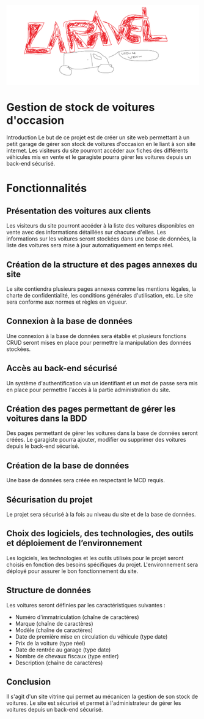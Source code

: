 ![MasterHead](https://raw.githubusercontent.com/ldesfontaine/location/master/public/img/logo_md.png)
# Gestion de stock de voitures d'occasion
Introduction
Le but de ce projet est de créer un site web permettant à un petit garage de gérer son stock de voitures d'occasion en le liant à son site internet. Les visiteurs du site pourront accéder aux fiches des différents véhicules mis en vente et le garagiste pourra gérer les voitures depuis un back-end sécurisé.

# Fonctionnalités
## Présentation des voitures aux clients
Les visiteurs du site pourront accéder à la liste des voitures disponibles en vente avec des informations détaillées sur chacune d'elles. Les informations sur les voitures seront stockées dans une base de données, la liste des voitures sera mise à jour automatiquement en temps réel.

## Création de la structure et des pages annexes du site
Le site contiendra plusieurs pages annexes comme les mentions légales, la charte de confidentialité, les conditions générales d'utilisation, etc. Le site sera conforme aux normes et règles en vigueur.

## Connexion à la base de données
Une connexion à la base de données sera établie et plusieurs fonctions CRUD seront mises en place pour permettre la manipulation des données stockées.

## Accès au back-end sécurisé
Un système d'authentification via un identifiant et un mot de passe sera mis en place pour permettre l'accès à la partie administration du site.

## Création des pages permettant de gérer les voitures dans la BDD
Des pages permettant de gérer les voitures dans la base de données seront créées. Le garagiste pourra ajouter, modifier ou supprimer des voitures depuis le back-end sécurisé.

## Création de la base de données
Une base de données sera créée en respectant le MCD requis.

## Sécurisation du projet
Le projet sera sécurisé à la fois au niveau du site et de la base de données.

## Choix des logiciels, des technologies, des outils et déploiement de l’environnement
Les logiciels, les technologies et les outils utilisés pour le projet seront choisis en fonction des besoins spécifiques du projet. L'environnement sera déployé pour assurer le bon fonctionnement du site.

## Structure de données
Les voitures seront définies par les caractéristiques suivantes :

- Numéro d'immatriculation (chaîne de caractères)
- Marque (chaîne de caractères)
- Modèle (chaîne de caractères)
- Date de première mise en circulation du véhicule (type date)
- Prix de la voiture (type réel)
- Date de rentrée au garage (type date)
- Nombre de chevaux fiscaux (type entier)
- Description (chaîne de caractères)

## Conclusion
Il s'agit d'un site vitrine qui permet au mécanicen la gestion de son stock de voitures. Le site est sécurisé et permet à l'administrateur de gérer les voitures depuis un back-end sécurisé.
